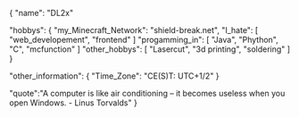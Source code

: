 {
  "name": "DL2x"

  "hobbys": {
    "my_Minecraft_Network": "shield-break.net",
    "I_hate": \[
      "web_developement",
      "frontend"
    ]
    "progamming_in": \[
      "Java",
      "Phython",
      "C",
      "mcfunction"
    ]
    "other_hobbys": \[
      "Lasercut",
      "3d printing",
      "soldering"
    ]
  }

  "other_information": {
    "Time_Zone": "CE(S)T: UTC+1/2"
  }

  "quote":"A computer is like air conditioning – it becomes useless when you open Windows. - Linus Torvalds"
}
